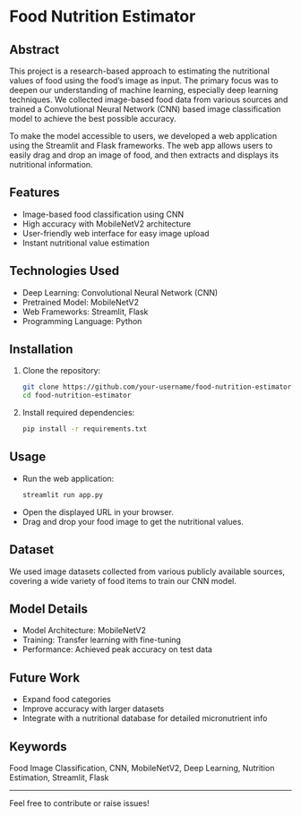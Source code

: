 # Food Nutrition Estimator

## Abstract
This project is a research-based approach to estimating the nutritional values of food using the food’s image as input. The primary focus was to deepen our understanding of machine learning, especially deep learning techniques. We collected image-based food data from various sources and trained a Convolutional Neural Network (CNN) based image classification model to achieve the best possible accuracy. 

To make the model accessible to users, we developed a web application using the Streamlit and Flask frameworks. The web app allows users to easily drag and drop an image of food, and then extracts and displays its nutritional information.

## Features
- Image-based food classification using CNN
- High accuracy with MobileNetV2 architecture
- User-friendly web interface for easy image upload
- Instant nutritional value estimation

## Technologies Used
- Deep Learning: Convolutional Neural Network (CNN)
- Pretrained Model: MobileNetV2
- Web Frameworks: Streamlit, Flask
- Programming Language: Python

## Installation

1. Clone the repository:
    ```bash
    git clone https://github.com/your-username/food-nutrition-estimator.git
    cd food-nutrition-estimator
    ```

2. Install required dependencies:
    ```bash
    pip install -r requirements.txt
    ```

## Usage

- Run the web application:
    ```bash
    streamlit run app.py
    ```
- Open the displayed URL in your browser.
- Drag and drop your food image to get the nutritional values.

## Dataset
We used image datasets collected from various publicly available sources, covering a wide variety of food items to train our CNN model.

## Model Details
- Model Architecture: MobileNetV2
- Training: Transfer learning with fine-tuning
- Performance: Achieved peak accuracy on test data

## Future Work
- Expand food categories
- Improve accuracy with larger datasets
- Integrate with a nutritional database for detailed micronutrient info

## Keywords
Food Image Classification, CNN, MobileNetV2, Deep Learning, Nutrition Estimation, Streamlit, Flask

---

Feel free to contribute or raise issues!

